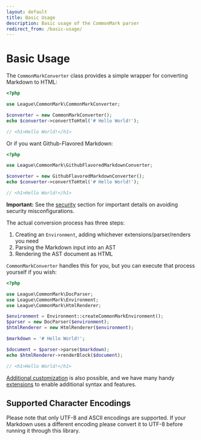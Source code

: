```yaml
---
layout: default
title: Basic Usage
description: Basic usage of the CommonMark parser
redirect_from: /basic-usage/
---
```


Basic Usage
==============

The `CommonMarkConverter` class provides a simple wrapper for converting Markdown to HTML:

~~~php
<?php

use League\CommonMark\CommonMarkConverter;

$converter = new CommonMarkConverter();
echo $converter->convertToHtml('# Hello World!');

// <h1>Hello World!</h1>
~~~

Or if you want Github-Flavored Markdown:

```php
<?php

use League\CommonMark\GithubFlavoredMarkdownConverter;

$converter = new GithubFlavoredMarkdownConverter();
echo $converter->convertToHtml('# Hello World!');

// <h1>Hello World!</h1>
```

<i class="fa fa-exclamation-triangle"></i>
**Important:** See the [security](/1.3/security/) section for important details on avoiding security misconfigurations.

The actual conversion process has three steps:

 1. Creating an `Environment`, adding whichever extensions/parser/renders you need
 2. Parsing the Markdown input into an AST
 3. Rendering the AST document as HTML

`CommonMarkConverter` handles this for you, but you can execute that process yourself if you wish:

~~~php
<?php

use League\CommonMark\DocParser;
use League\CommonMark\Environment;
use League\CommonMark\HtmlRenderer;

$environment = Environment::createCommonMarkEnvironment();
$parser = new DocParser($environment);
$htmlRenderer = new HtmlRenderer($environment);

$markdown = '# Hello World!';

$document = $parser->parse($markdown);
echo $htmlRenderer->renderBlock($document);

// <h1>Hello World!</h1>
~~~

[Additional customization](/1.3/customization/overview/) is also possible, and we have many handy [extensions](/1.3/extensions/) to enable additional syntax and features.

## Supported Character Encodings

Please note that only UTF-8 and ASCII encodings are supported.  If your Markdown uses a different encoding please convert it to UTF-8 before running it through this library.
